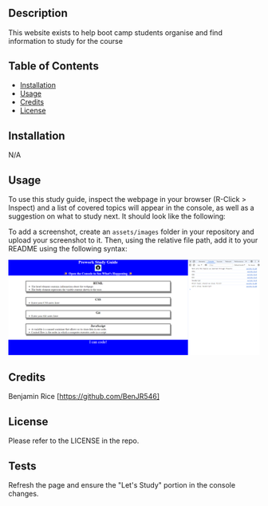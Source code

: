 # <Prework Study Guide>

## Description

This website exists to help boot camp students organise and find information to study for the course



## Table of Contents

- [Installation](#installation)
- [Usage](#usage)
- [Credits](#credits)
- [License](#license)

## Installation

N/A

## Usage

To use this study guide, inspect the webpage in your browser (R-Click > Inspect) and a list of covered topics will appear in the console, as well as a suggestion on what to study next. It should look like the following:

To add a screenshot, create an `assets/images` folder in your repository and upload your screenshot to it. Then, using the relative file path, add it to your README using the following syntax:

![alt text](assets/psg-screenshot.png)

## Credits

Benjamin Rice [https://github.com/BenJR546]

## License

Please refer to the LICENSE in the repo.

## Tests

Refresh the page and ensure the "Let's Study" portion in the console changes.